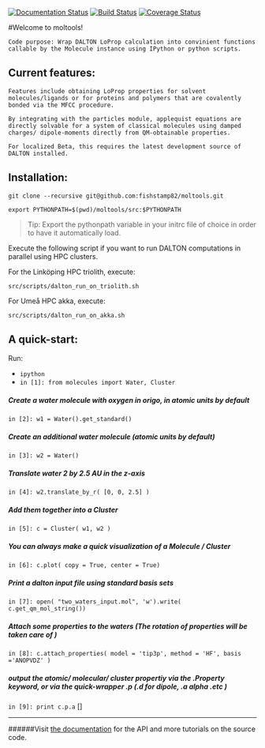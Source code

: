 [![Documentation Status](https://readthedocs.org/projects/dalton-tools/badge/?version=latest)](https://readthedocs.org/projects/dalton-tools/?badge=latest)
[![Build Status](https://travis-ci.org/fishstamp82/dalton_tools.svg?branch=master)](https://travis-ci.org/fishstamp82/dalton_tools)
[![Coverage Status](https://img.shields.io/coveralls/fishstamp82/dalton_tools.svg)](https://coveralls.io/r/fishstamp82/dalton_tools?branch=master)

#Welcome to moltools!

	Code purpose: Wrap DALTON LoProp calculation into convinient functions callable by the Molecule instance using IPython or python scripts.

## Current features:

	Features include obtaining LoProp properties for solvent molecules/ligands or for proteins and polymers that are covalently bonded via the MFCC procedure.

	By integrating with the particles module, applequist equations are directly solvable for a system of classical molecules using damped charges/ dipole-moments directly from QM-obtainable properties.

	For localized Beta, this requires the latest development source of DALTON installed.

## Installation:

`git clone --recursive git@github.com:fishstamp82/moltools.git`

`export PYTHONPATH=$(pwd)/moltools/src:$PYTHONPATH`

> Tip: Export the pythonpath variable in your initrc file of choice in order to have it automatically load.


Execute the following script if you want to run DALTON computations in parallel using HPC clusters.

For the Linköping HPC triolith, execute:

`src/scripts/dalton_run_on_triolith.sh`

For Umeå HPC akka, execute:

`src/scripts/dalton_run_on_akka.sh`


## A quick-start:

Run:

* `ipython`
* `in [1]: from molecules import Water, Cluster`

##### Create a water molecule with oxygen in origo, in atomic units by default
`in [2]: w1 = Water().get_standard()`

##### Create an additional water molecule (atomic units by default)
`in [3]: w2 = Water()`

##### Translate water 2 by 2.5 AU in the z-axis
`in [4]: w2.translate_by_r( [0, 0, 2.5] )`

##### Add them together into a Cluster
`in [5]: c = Cluster( w1, w2 )`

##### You can always make a quick visualization of a Molecule / Cluster
`in [6]: c.plot( copy = True, center = True)`

##### Print a dalton input file using standard basis sets

`in [7]: open( "two_waters_input.mol", 'w').write( c.get_qm_mol_string())`

##### Attach some properties to the waters (The rotation of properties will be taken care of )

`in [8]: c.attach_properties( model = 'tip3p', method = 'HF', basis ='ANOPVDZ' )`

##### output the atomic/ molecular/ cluster propertiy via the .Property keyword, or via the quick-wrapper .p (.d for dipole, .a alpha .etc )

`in [9]: print c.p.a`
[]

******

######Visit [the documentation](http://dalton-tools.readthedocs.org/en/latest) for the API and more tutorials on the source code.
